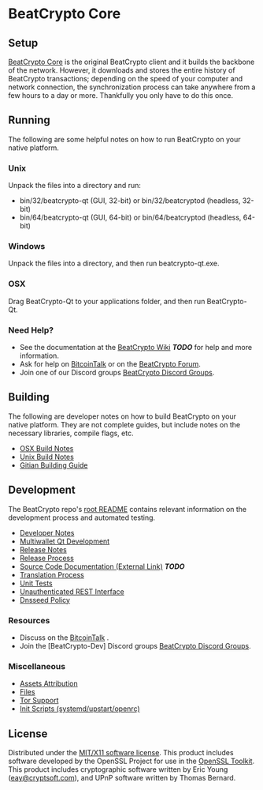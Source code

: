 BeatCrypto Core
=====================

Setup
---------------------
[BeatCrypto Core](http://BeatCryptocoin.com) is the original BeatCrypto client and it builds the backbone of the network. However, it downloads and stores the entire history of BeatCrypto transactions; depending on the speed of your computer and network connection, the synchronization process can take anywhere from a few hours to a day or more. Thankfully you only have to do this once.

Running
---------------------
The following are some helpful notes on how to run BeatCrypto on your native platform.

### Unix

Unpack the files into a directory and run:

- bin/32/beatcrypto-qt (GUI, 32-bit) or bin/32/beatcryptod (headless, 32-bit)
- bin/64/beatcrypto-qt (GUI, 64-bit) or bin/64/beatcryptod (headless, 64-bit)

### Windows

Unpack the files into a directory, and then run beatcrypto-qt.exe.

### OSX

Drag BeatCrypto-Qt to your applications folder, and then run BeatCrypto-Qt.

### Need Help?

* See the documentation at the [BeatCrypto Wiki](https://en.bitcoin.it/wiki/Main_Page) ***TODO***
for help and more information.
* Ask for help on [BitcoinTalk](https://bitcointalk.org/index.php) or on the [BeatCrypto Forum](http://BeatCryptocoin.com/).
* Join one of our Discord groups [BeatCrypto Discord Groups](https://discord.gg/YcnvMqt).

Building
---------------------
The following are developer notes on how to build BeatCrypto on your native platform. They are not complete guides, but include notes on the necessary libraries, compile flags, etc.

- [OSX Build Notes](build-osx.md)
- [Unix Build Notes](build-unix.md)
- [Gitian Building Guide](gitian-building.md)

Development
---------------------
The BeatCrypto repo's [root README](https://github.com/eastcoastcrypto/BeatCrypto/blob/master/README.md) contains relevant information on the development process and automated testing.

- [Developer Notes](developer-notes.md)
- [Multiwallet Qt Development](multiwallet-qt.md)
- [Release Notes](release-notes.md)
- [Release Process](release-process.md)
- [Source Code Documentation (External Link)](https://dev.visucore.com/bitcoin/doxygen/) ***TODO***
- [Translation Process](translation_process.md)
- [Unit Tests](unit-tests.md)
- [Unauthenticated REST Interface](REST-interface.md)
- [Dnsseed Policy](dnsseed-policy.md)

### Resources

* Discuss on the [BitcoinTalk](https://bitcointalk.org/index.php?topic=1262920.0) .
* Join the [BeatCrypto-Dev] Discord groups [BeatCrypto Discord Groups](https://discord.gg/YcnvMqt).

### Miscellaneous
- [Assets Attribution](assets-attribution.md)
- [Files](files.md)
- [Tor Support](tor.md)
- [Init Scripts (systemd/upstart/openrc)](init.md)

License
---------------------
Distributed under the [MIT/X11 software license](http://www.opensource.org/licenses/mit-license.php).
This product includes software developed by the OpenSSL Project for use in the [OpenSSL Toolkit](https://www.openssl.org/). This product includes
cryptographic software written by Eric Young ([eay@cryptsoft.com](mailto:eay@cryptsoft.com)), and UPnP software written by Thomas Bernard.

